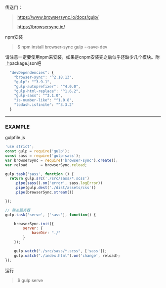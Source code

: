 传送门：

> https://www.browsersync.io/docs/gulp/
>
> https://browsersync.io/

npm安装

> $ npm install browser-sync gulp --save-dev

请注意一定要使用npm来安装，如果是cnpm安装完之后似乎还缺少几个模块。附上package.json吧

```js
  "devDependencies": {
    "browser-sync": "^2.18.13",
    "gulp": "^3.9.1",
    "gulp-autoprefixer": "^4.0.0",
    "gulp-html-replace": "^1.6.2",
    "gulp-sass": "^3.1.0",
    "is-number-like": "^1.0.8",
    "lodash.isfinite": "^3.3.2"
  }
```

---

### EXAMPLE

gulpfile.js

```js
'use strict';
const gulp = require('gulp');
const sass = require('gulp-sass');
var browserSync = require('browser-sync').create();
var reload      = browserSync.reload;

gulp.task('sass', function () {
  return gulp.src('./src/sass/*.scss')
    .pipe(sass().on('error', sass.logError))
    .pipe(gulp.dest('./dist/assets/css'))
    .pipe(browserSync.stream())

});

// 静态服务器
gulp.task('serve', ['sass'], function() {

    browserSync.init({
        server: {
            baseDir: "./"
        }
    });

    gulp.watch("./src/sass/*.scss", ['sass']);
    gulp.watch("./index.html").on('change', reload);
});
```

运行

> $ gulp serve




